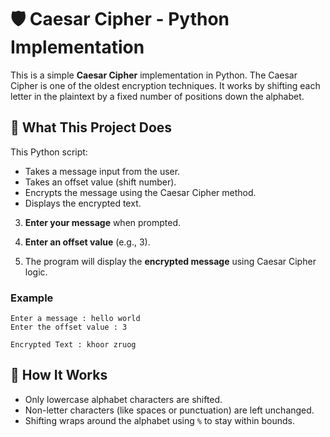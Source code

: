 # 🛡️ Caesar Cipher - Python Implementation

This is a simple **Caesar Cipher** implementation in Python. The Caesar Cipher is one of the oldest encryption techniques. It works by shifting each letter in the plaintext by a fixed number of positions down the alphabet.

## 📜 What This Project Does

This Python script:

- Takes a message input from the user.
- Takes an offset value (shift number).
- Encrypts the message using the Caesar Cipher method.
- Displays the encrypted text.


3. **Enter your message** when prompted.

4. **Enter an offset value** (e.g., 3).

5. The program will display the **encrypted message** using Caesar Cipher logic.

### Example

```
Enter a message : hello world
Enter the offset value : 3

Encrypted Text : khoor zruog
```

## 🧠 How It Works

- Only lowercase alphabet characters are shifted.
- Non-letter characters (like spaces or punctuation) are left unchanged.
- Shifting wraps around the alphabet using `%` to stay within bounds.
